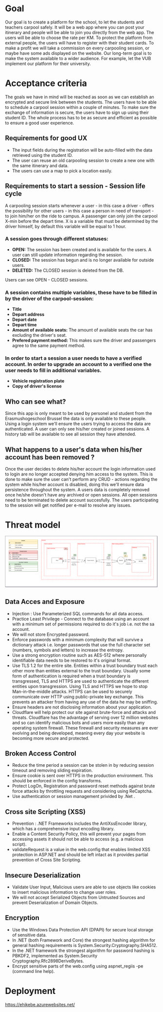 # Goal
Our goal is to create a platform for the school, to let the students and teachers carpool safely. 
It will be a web app where you can post your itinerary and people will be able to join you directly from the web app.
The users will be able to choose the rate per KM.
To protect the platform from external people, the users will have to register with their student cards.
To make a profit we will take a commission on every carpooling session, or maybe have some ads displayed on the website.
Our long-term goal is to make the system available to a wider audience. For example, let the VUB implement our platform for their university.

# Acceptance criteria
The goals we have in mind will be reached as soon as we can establish an encrypted and secure link between the students. The users have to be able to schedule a carpool session within a couple of minutes. To make sure the exchange of information is secure, the users have to sign up using their student ID. The whole process has to be as secure and efficient as possible to ensure a good user experience.

## Requirements for good UX
- The input fields during the registration will be auto-filled with the data retrieved using the student ID.
- The user can reuse an old carpooling session to create a new one with the same itinerary and data.
- The users can use a map to pick a location easily.

## Requirements to start a session - Session life cycle
A carpooling session starts whenever a user - in this case a driver - offers the possibility for other users - in this case a person in need of transport - to join him/her on the ride to campus. A passenger can only join the carpool X-min before the depart time. X is a variable that must be determined by the driver himself, by default this variable will be equal to 1 hour.

### A session goes through different statuses:
- **OPEN:** The session has been created and is available for the users. A user can still update information regarding the session.
- **CLOSED:** The session has begun and is no longer available for outside users.
- **DELETED:** The CLOSED session is deleted from the DB.

Users can see OPEN - CLOSED sessions.

### A session contains multiple variables, these have to be filled in by the driver of the carpool-session:

- **Title**
- **Depart address**
- **Depart date**
- **Depart time**
- **Amount of available seats:** The amount of available seats the car has excluding the driver's seat.
- **Prefered payment method:** This makes sure the driver and passengers agree to the same payment method.

### In order to start a session a user needs to have a verified account. In order to upgrade an account to a verified one the user needs to fill in additional variables. 

- **Vehicle registration plate**
- **Copy of driver's license**

## Who can see what?
Since this app is only meant to be used by personel and student from the Erasmushogeschool Brussel the data is only available to these people. Using a login system we'll ensure the users trying to access the data are authenticated. A user can only see his/her created or joined sessions. A history tab will be available to see all session they have attended.

## What happens to a user's data when his/her account has been removed ?
Once the user decides to delete his/her account the login information used to login are no longer accepted denying him access to the system. This is done to make sure the user can't perform any CRUD - actions regarding the system while his/her account is disabled, doing this we'll ensure data persistence throughout the system. 
A users data is completely removed once he/she doesn't have any archived or open sessions. All open sessions need to be terminated to delete account succesfully. The users participating to the session will get notified per e-mail to resolve any issues.

# Threat model

![Threat Model](images/threat_model/Threat_Model.png)

## Data Acces and Exposure
- Injection : Use Parameterized SQL commands for all data access.
- Practice Least Privilege - Connect to the database using an account with a minimum set of permissions required to do it's job i.e. not the sa account.
- We will not store Encrypted password. 
- Enforce passwords with a minimum complexity that will survive a dictionary attack i.e. longer passwords that use the full character set (numbers, symbols and letters) to increase the entropy.
- Use a strong encryption routine such as AES-512 where personally identifiable data needs to be restored to it's original format.
- Use TLS 1.2 for the entire site. Entities within a trust boundary trust each other more than entities external to the trust boundary. Usually some form of authentication is required when a trust boundary is transgressed, TLS and HTTPS are used to authenticate the different entities upon transgression. Using TLS and HTTPS we hope to stop Man-in-the-middle attacks. HTTPS can be used to securely communicate over HTTP using public-private key exchange. This prevents an attacker from having any use of the data he may be sniffing. 
- Ensure headers are not disclosing information about your application.
- Cloudflare will help protect our site against brute-force and attacks and threats. Cloudflare has the advantage of serving over 12 million websites and so can identify malicious bots and users more easily than any operating system firewall. These firewall and security measures are ever evolving and being developed, meaning every day your website is becoming more secure and protected.

## Broken Access Control
- Reduce the time period a session can be stolen in by reducing session timeout and removing sliding expiration.
- Ensure cookie is sent over HTTPS in the production environment. This should be enforced in the config transforms.
- Protect LogOn, Registration and password reset methods against brute force attacks by throttling requests and considering using ReCaptcha.
- Use authentication or session management privided by .Net .

## Cross site Scripting (XSS)
- Prevention : .NET Frameworks includes the AntiXssEncoder library, which has a comprehensive input encoding library.
- Enable a Content Security Policy, this will prevent your pages from accessing assets it should not be able to access (e.g. a malicious script).
- validateRequest is a value in the web.config that enables limited XSS protection in ASP.NET and should be left intact as it provides partial prevention of Cross Site Scripting.

## Insecure Deserialization
- Validate User Input, Malicious users are able to use objects like cookies to insert malicious information to change user roles.
- We will not accept Serialized Objects from Untrusted Sources and prevent Deserialization of Domain Objects.

## Encryption 
- Use the Windows Data Protection API (DPAPI) for secure local storage of sensitive data.
- In .NET (both Framework and Core) the strongest hashing algorithm for general hashing requirements is System.Security.Cryptography.SHA512.
- In the .NET framework the strongest algorithm for password hashing is PBKDF2, implemented as System.Security Cryptography.Rfc2898DeriveBytes.
- Encrypt sensitive parts of the web.config using aspnet_regiis -pe (command line help).

# Deployment
https://ehikebe.azurewebsites.net/

